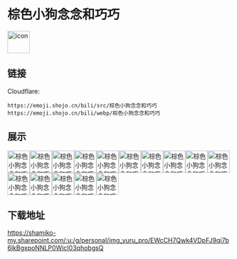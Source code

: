 # 棕色小狗念念和巧巧
<img src="https://emoji.shojo.cn/bili/src/棕色小狗念念和巧巧/icon.png" width="50" height="50" alt="icon">

## 链接
Cloudflare:
```
https://emoji.shojo.cn/bili/src/棕色小狗念念和巧巧
https://emoji.shojo.cn/bili/webp/棕色小狗念念和巧巧
```
## 展示
<img src="https://emoji.shojo.cn/bili/src/棕色小狗念念和巧巧/棕色小狗念念和巧巧-哭哭.png" width="50" height="50" alt="棕色小狗念念和巧巧-哭哭"><img src="https://emoji.shojo.cn/bili/src/棕色小狗念念和巧巧/棕色小狗念念和巧巧-中.png" width="50" height="50" alt="棕色小狗念念和巧巧-中"><img src="https://emoji.shojo.cn/bili/src/棕色小狗念念和巧巧/棕色小狗念念和巧巧-摸鱼.png" width="50" height="50" alt="棕色小狗念念和巧巧-摸鱼"><img src="https://emoji.shojo.cn/bili/src/棕色小狗念念和巧巧/棕色小狗念念和巧巧-汗颜.png" width="50" height="50" alt="棕色小狗念念和巧巧-汗颜"><img src="https://emoji.shojo.cn/bili/src/棕色小狗念念和巧巧/棕色小狗念念和巧巧-卷.png" width="50" height="50" alt="棕色小狗念念和巧巧-卷"><img src="https://emoji.shojo.cn/bili/src/棕色小狗念念和巧巧/棕色小狗念念和巧巧-求求你.png" width="50" height="50" alt="棕色小狗念念和巧巧-求求你"><img src="https://emoji.shojo.cn/bili/src/棕色小狗念念和巧巧/棕色小狗念念和巧巧-心动.png" width="50" height="50" alt="棕色小狗念念和巧巧-心动"><img src="https://emoji.shojo.cn/bili/src/棕色小狗念念和巧巧/棕色小狗念念和巧巧-贴贴.png" width="50" height="50" alt="棕色小狗念念和巧巧-贴贴"><img src="https://emoji.shojo.cn/bili/src/棕色小狗念念和巧巧/棕色小狗念念和巧巧-不贴了.png" width="50" height="50" alt="棕色小狗念念和巧巧-不贴了"><img src="https://emoji.shojo.cn/bili/src/棕色小狗念念和巧巧/棕色小狗念念和巧巧-变猪.png" width="50" height="50" alt="棕色小狗念念和巧巧-变猪"><img src="https://emoji.shojo.cn/bili/src/棕色小狗念念和巧巧/棕色小狗念念和巧巧-略略略.png" width="50" height="50" alt="棕色小狗念念和巧巧-略略略"><img src="https://emoji.shojo.cn/bili/src/棕色小狗念念和巧巧/棕色小狗念念和巧巧-睡了.png" width="50" height="50" alt="棕色小狗念念和巧巧-睡了"><img src="https://emoji.shojo.cn/bili/src/棕色小狗念念和巧巧/棕色小狗念念和巧巧-记仇.png" width="50" height="50" alt="棕色小狗念念和巧巧-记仇"><img src="https://emoji.shojo.cn/bili/src/棕色小狗念念和巧巧/棕色小狗念念和巧巧-打卡.png" width="50" height="50" alt="棕色小狗念念和巧巧-打卡"><img src="https://emoji.shojo.cn/bili/src/棕色小狗念念和巧巧/棕色小狗念念和巧巧-快跑.png" width="50" height="50" alt="棕色小狗念念和巧巧-快跑">

## 下载地址

https://shamiko-my.sharepoint.com/:u:/g/personal/img_yuru_pro/EWcCH7Qwk4VDpFJ9qi7b6lkBgxpoNNLP0WicI03qhobgsQ